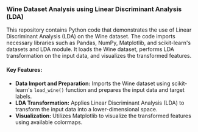 ### Wine Dataset Analysis using Linear Discriminant Analysis (LDA)

This repository contains Python code that demonstrates the use of Linear Discriminant Analysis (LDA) on the Wine dataset. The code imports necessary libraries such as Pandas, NumPy, Matplotlib, and scikit-learn's datasets and LDA module. It loads the Wine dataset, performs LDA transformation on the input data, and visualizes the transformed features.

#### Key Features:
- **Data Import and Preparation:** Imports the Wine dataset using scikit-learn's `load_wine()` function and prepares the input data and target labels.
- **LDA Transformation:** Applies Linear Discriminant Analysis (LDA) to transform the input data into a lower-dimensional space.
- **Visualization:** Utilizes Matplotlib to visualize the transformed features using available colormaps.

